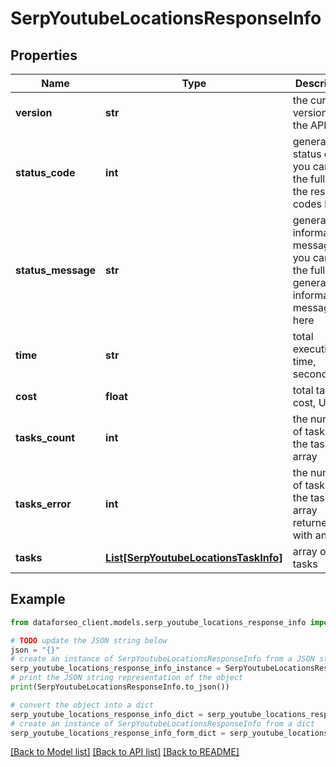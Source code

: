 # SerpYoutubeLocationsResponseInfo


## Properties

Name | Type | Description | Notes
------------ | ------------- | ------------- | -------------
**version** | **str** | the current version of the API | [optional] 
**status_code** | **int** | general status code you can find the full list of the response codes here | [optional] 
**status_message** | **str** | general informational message you can find the full list of general informational messages here | [optional] 
**time** | **str** | total execution time, seconds | [optional] 
**cost** | **float** | total tasks cost, USD | [optional] 
**tasks_count** | **int** | the number of tasks in the tasks array | [optional] 
**tasks_error** | **int** | the number of tasks in the tasks array returned with an error | [optional] 
**tasks** | [**List[SerpYoutubeLocationsTaskInfo]**](SerpYoutubeLocationsTaskInfo.md) | array of tasks | [optional] 

## Example

```python
from dataforseo_client.models.serp_youtube_locations_response_info import SerpYoutubeLocationsResponseInfo

# TODO update the JSON string below
json = "{}"
# create an instance of SerpYoutubeLocationsResponseInfo from a JSON string
serp_youtube_locations_response_info_instance = SerpYoutubeLocationsResponseInfo.from_json(json)
# print the JSON string representation of the object
print(SerpYoutubeLocationsResponseInfo.to_json())

# convert the object into a dict
serp_youtube_locations_response_info_dict = serp_youtube_locations_response_info_instance.to_dict()
# create an instance of SerpYoutubeLocationsResponseInfo from a dict
serp_youtube_locations_response_info_form_dict = serp_youtube_locations_response_info.from_dict(serp_youtube_locations_response_info_dict)
```
[[Back to Model list]](../README.md#documentation-for-models) [[Back to API list]](../README.md#documentation-for-api-endpoints) [[Back to README]](../README.md)



